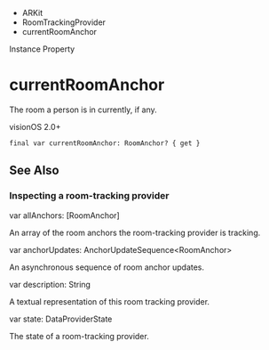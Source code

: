 

- ARKit
- RoomTrackingProvider
-  currentRoomAnchor 

Instance Property

# currentRoomAnchor

The room a person is in currently, if any.

visionOS 2.0+

``` source
final var currentRoomAnchor: RoomAnchor? { get }
```

## See Also

### Inspecting a room-tracking provider

var allAnchors: [RoomAnchor]

An array of the room anchors the room-tracking provider is tracking.

var anchorUpdates: AnchorUpdateSequence&lt;RoomAnchor>

An asynchronous sequence of room anchor updates.

var description: String

A textual representation of this room tracking provider.

var state: DataProviderState

The state of a room-tracking provider.

